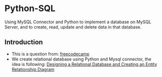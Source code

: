 # Python-SQL
Using MySQL Connector and Python to implement a database on MySQL Server, and to create, read, update and delete data in that database.

## Introduction
* This is a question from: [freecodecamp](https://www.freecodecamp.org/learn/relational-database/)
* We create relational database using Python and Mysql connector, the idea is following: [Designing a Relational Database and Creating an Entity Relationship Diagram](https://towardsdatascience.com/designing-a-relational-database-and-creating-an-entity-relationship-diagram-89c1c19320b2)
